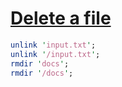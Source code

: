 [1]: https://rosettacode.org/wiki/Delete_a_file

# [Delete a file][1]

```perl
unlink 'input.txt';
unlink '/input.txt';
rmdir 'docs';
rmdir '/docs';
```